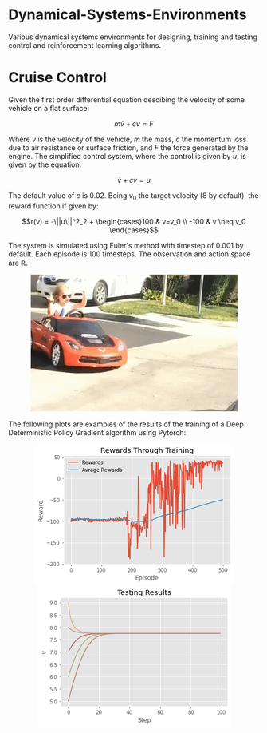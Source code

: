# Dynamical-Systems-Environments
Various dynamical systems environments for designing, training and testing control and reinforcement learning algorithms.

# Cruise Control

Given the first order differential equation descibing the velocity of some vehicle on a flat surface:

$$m\dot{v}+cv=F$$

Where $v$ is the velocity of the vehicle, $m$ the mass, $c$ the momentum loss due to air resistance or surface friction, and $F$ the force generated by the engine. The simplified control system, where the control is given by $u$, is given by the equation:

$$\dot{v}+cv=u$$

The default value of $c$ is 0.02. Being $v_0$ the target velocity (8 by default), the reward function if given by:

$$r(v) = -\||u\||^2_2 + \begin{cases}100 & v=v_0 \\
-100 & v \neq v_0
\end{cases}$$

The system is simulated using Euler's method with timestep of 0.001 by default. Each episode is 100 timesteps. The observation and action space are $\mathbb{R}$.

<p align="center">
  <img src="cargif.gif" alt="animated" />
</p>

The following plots are examples of the results of the training of a Deep Deterministic Policy Gradient algorithm using Pytorch:

<p align="center">
  <img src="Rewards_Cruise_Control.png" />
  <img src="test_Cruise_Control.png"  />
</p>
